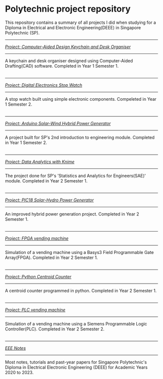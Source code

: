 # Polytechnic project repository
This repository contains a summary of all projects I did when studying for a Diploma in Electrical and Electronic Engineering(DEEE) in Singapore Polytechnic (SP).

***
<cite><a href="https://github.com/khkhiu/Polytechnic_project_repository/tree/main/Computer-Aided_Design_Keychain_and_Desk_Organiser">Project: Computer-Aided Design Keychain and Desk Organiser</a></cite>
***
A keychain and desk organiser designed using Computer-Aided Drafting(CAD) software. Completed in Year 1 Semester 1. 
<br>
<br>

***
<cite><a href="https://github.com/khkhiu/Polytechnic_project_repository/tree/main/Digital_Electronics_Stop_Watch">Project: Digital Electronics Stop Watch</a></cite>
***
A stop watch built using simple electronic components. Compeleted in Year 1 Semester 2.
<br>
<br>

***
<cite><a href="https://github.com/khkhiu/Polytechnic_project_repository/tree/main/Arduino_Solar-Wind_Hybrid_Power_Generator">Project: Arduino Solar-Wind Hybrid Power Generator</a></cite>
***
A project built for SP's 2nd introduction to engineering module. Completed in Year 1 Semester 2.
<br>
<br>

***
<cite><a href="https://github.com/khkhiu/Polytechnic_project_repository/tree/main/Data_analytics_with_Knime">Project: Data Analytics with Knime</a></cite>
***
The project done for SP's 'Statistics and Analytics for Engineers(SAE)' module. Completed in Year 2 Semester 1.
<br>
<br>

***
<cite><a href="https://github.com/khkhiu/Polytechnic_project_repository/tree/main/PIC18_Microcontroller_Solar-Hydro_Hybrid_Power_Generator">Project: PIC18 Solar-Hydro Power Generator</a></cite>
***
An improved hybrid power generation project. Completed in Year 2 Semester 1.
<br>
<br>

***
<cite><a href="https://github.com/khkhiu/Polytechnic_project_repository/tree/main/FPGA_Vending_Machine">Project: FPGA vending machine</a></cite>
***
Simulation of a vending machine using a Basys3 Field Programmable Gate Array(FPGA). Completed in Year 2 Semester 1.
<br>
<br>

***
<cite><a href="https://github.com/khkhiu/Polytechnic_project_repository/tree/main/Centroid_Counter_using_OpenCV_in_Python">Project: Python Centroid Counter</a></cite>
***
A centroid counter programmed in python. Completed in Year 2 Semester 1.
<br>
<br>

***
<cite><a href="https://github.com/khkhiu/Polytechnic_project_repository/tree/main/Programmable_Logic_Controller_Vending_Machine">Project: PLC vending machine</a></cite>
***
Simulation of a vending machine using a Siemens Programmable Logic Controller(PLC). Completed in Year 2 Semester 2.
<br>
<br>

***
<cite><a href="https://github.com/khkhiu/Polytechnic_project_repository/tree/main/EEE_Notes">EEE Notes</a></cite>
***
Most notes, tutorials and past-year papers for Singapore Polytechnic's Diploma in Electrical Electronic Engineering (DEEE) for Academic Years 2020 to 2023.
